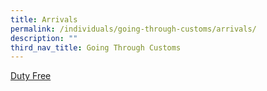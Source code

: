 ```yaml
---
title: Arrivals
permalink: /individuals/going-through-customs/arrivals/
description: ""
third_nav_title: Going Through Customs
---
```

[Duty Free](/individual-going-thru-customs/arrivals/duty-free/)